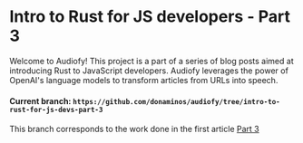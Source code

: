 # Intro to Rust for JS developers - Part 3

Welcome to Audiofy! This project is a part of a series of blog posts aimed at introducing Rust to JavaScript developers. Audiofy leverages the power of OpenAI's language models to transform articles from URLs into speech.


#### Current branch: `https://github.com/donaminos/audiofy/tree/intro-to-rust-for-js-devs-part-3`

This branch corresponds to the work done in the first article [Part 3](https://www.sadry.dev/articles/intro-to-rust-for-js-devs-part-3)
